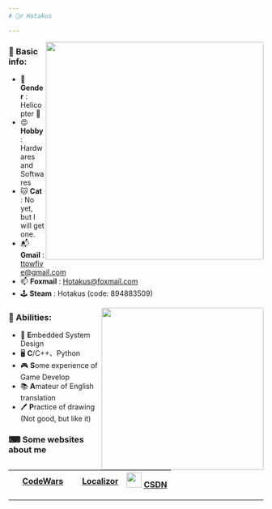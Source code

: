 ```yaml
---
# 🕵️‍♂️ Hotakus

---
```


<img src='https://github-readme-stats.vercel.app/api?username=hotakus&show_icons=true&theme=calm' width=430 align='right'>

### 📰 Basic info:
- 👬 **Gender** : Helicopter 🚁
- 😍 **Hobby** : Hardwares and Softwares
- 🐱 **Cat** : No yet, but I will get one.
- 📬 **Gmail** : ttowfive@gmail.com
- 📫 **Foxmail** : Hotakus@foxmail.com
- 🕹 **Steam** : Hotakus (code: 894883509)

<img src='https://github-readme-stats.vercel.app/api/top-langs/?username=hotakus&layout=compact&theme=calm' width=320 align='right'>

### 💪 Abilities:
- 🔌 **E**mbedded System Design
- 🖥 **C**/C++、Python
- 🎮 **S**ome experience of Game Develop
- 📚 **A**mateur of English translation 
- 🖊 **P**ractice of drawing (Not good, but like it) 

### ⌨ Some websites about me
| <img src='https://www.codewars.com/packs/assets/logo.61192cf7.svg' width=15 > [CodeWars](https://www.codewars.com/users/Hotakus) | <img src='https://www.localizor.com/images/favicon.png' width=17 > [Localizor](https://www.codewars.com/users/Hotakus) | <img src='https://img-home.csdnimg.cn/images/20201124032511.png' width=30 > [CSDN](https://blog.csdn.net/qq_26106317?spm=1010.2135.3001.5421) |
| :----: | :----: | :----: |

---
